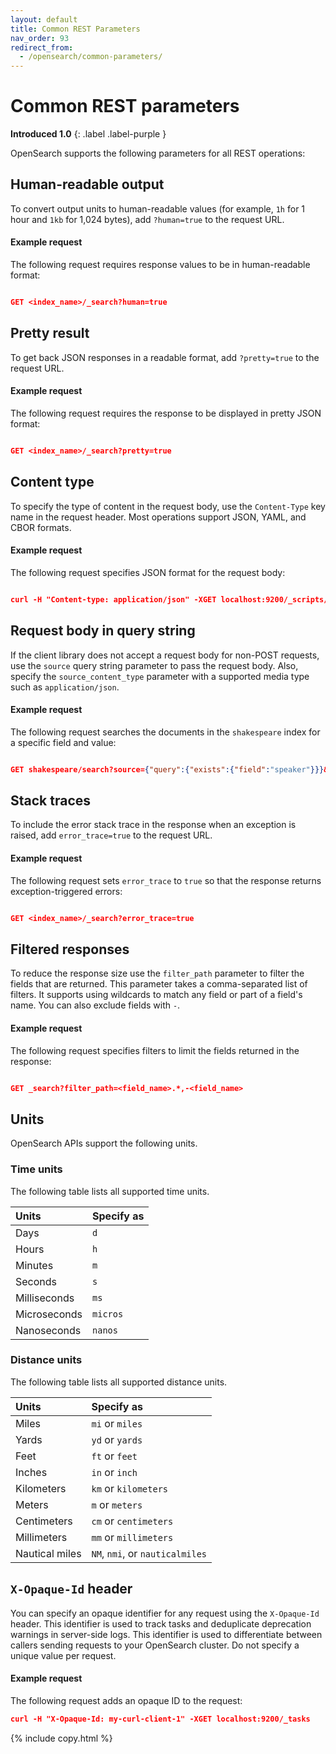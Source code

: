 ```yaml
---
layout: default
title: Common REST Parameters
nav_order: 93
redirect_from:
  - /opensearch/common-parameters/
---
```


# Common REST parameters
**Introduced 1.0**
{: .label .label-purple }

OpenSearch supports the following parameters for all REST operations:

## Human-readable output

To convert output units to human-readable values (for example, `1h` for 1 hour and `1kb` for 1,024 bytes), add `?human=true` to the request URL.  

#### Example request

The following request requires response values to be in human-readable format:

```json

GET <index_name>/_search?human=true
```

## Pretty result

To get back JSON responses in a readable format, add `?pretty=true` to the request URL.  

#### Example request

The following request requires the response to be displayed in pretty JSON format:

```json

GET <index_name>/_search?pretty=true
```

## Content type

To specify the type of content in the request body, use the `Content-Type` key name in the request header. Most operations support JSON, YAML, and CBOR formats.  

#### Example request

The following request specifies JSON format for the request body:

```json

curl -H "Content-type: application/json" -XGET localhost:9200/_scripts/<template_name>
```

## Request body in query string

If the client library does not accept a request body for non-POST requests, use the `source` query string parameter to pass the request body. Also, specify the `source_content_type` parameter with a supported media type such as `application/json`.  


#### Example request

The following request searches the documents in the `shakespeare` index for a specific field and value:

```json

GET shakespeare/search?source={"query":{"exists":{"field":"speaker"}}}&source_content_type=application/json
```

## Stack traces

To include the error stack trace in the response when an exception is raised, add `error_trace=true` to the request URL.  

#### Example request

The following request sets `error_trace` to `true` so that the response returns exception-triggered errors:

```json

GET <index_name>/_search?error_trace=true
```

## Filtered responses

To reduce the response size use the `filter_path` parameter to filter the fields that are returned. This parameter takes a comma-separated list of filters. It supports using wildcards to match any field or part of a field's name. You can also exclude fields with `-`.  

#### Example request

The following request specifies filters to limit the fields returned in the response:

```json

GET _search?filter_path=<field_name>.*,-<field_name>
```

## Units

OpenSearch APIs support the following units.

### Time units

The following table lists all supported time units.

Units | Specify as
:--- | :---
Days | `d`
Hours | `h`
Minutes | `m`
Seconds | `s`
Milliseconds | `ms`
Microseconds | `micros`
Nanoseconds | `nanos`
 
### Distance units

The following table lists all supported distance units.

Units | Specify as
:--- | :---
Miles | `mi` or `miles`
Yards | `yd` or `yards`
Feet | `ft` or `feet`
Inches | `in` or `inch`
Kilometers | `km` or `kilometers`
Meters | `m` or `meters`
Centimeters | `cm` or `centimeters`
Millimeters | `mm` or `millimeters`
Nautical miles | `NM`, `nmi`, or `nauticalmiles` 

## `X-Opaque-Id` header

You can specify an opaque identifier for any request using the `X-Opaque-Id` header. This identifier is used to track tasks and deduplicate deprecation warnings in server-side logs. This identifier is used to differentiate between callers sending requests to your OpenSearch cluster. Do not specify a unique value per request.

#### Example request

The following request adds an opaque ID to the request:

```json
curl -H "X-Opaque-Id: my-curl-client-1" -XGET localhost:9200/_tasks
```
{% include copy.html %}
